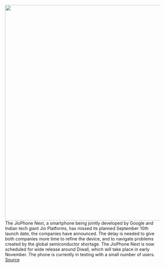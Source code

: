 <img src='https://cdn.vox-cdn.com/thumbor/Q3-0FIJeKf_e8r9WNwqTO5nXaZw=/0x0:835x556/1200x800/filters:focal(352x212:484x344)/cdn.vox-cdn.com/uploads/chorus_image/image/69838948/jiophone_next_google.0.jpg' width='700px' /><br/>
The JioPhone Next, a smartphone being jointly developed by Google and Indian tech giant Jio Platforms, has missed its planned September 10th launch date, the companies have announced. The delay is needed to give both companies more time to refine the device, and to navigate problems created by the global semiconductor shortage. The JioPhone Next is now scheduled for wide release around Diwali, which will take place in early November. The phone is currently in testing with a small number of users.
<a href='https://www.theverge.com/2021/9/10/22666401/google-jio-platforms-affordable-smartphone-delayed'> Source <a/>
